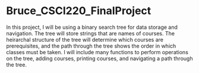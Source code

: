 # Bruce_CSCI220_FinalProject
In this project, I will be using a binary search tree for data storage and navigation. The tree will store strings that are names of courses. The heirarchal structure of the tree will determine which courses are prerequisites, and the path through the tree shows the order in which classes must be taken. I will include many functions to perform operations on the tree, adding courses, printing courses, and navigating a path through the tree.
